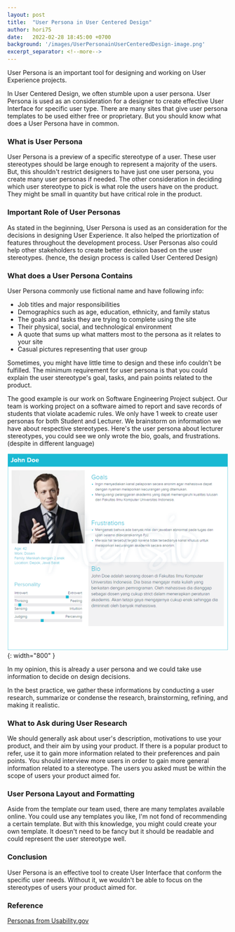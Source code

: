 ```yaml
---
layout: post
title:  "User Persona in User Centered Design"
author: hori75
date:   2022-02-28 18:45:00 +0700
background: '/images/UserPersonainUserCenteredDesign-image.png'
excerpt_separator: <!--more-->
---
```


User Persona is an important tool for designing and working on User Experience projects.
<!--more-->
In User Centered Design, we often stumble upon a user persona.
User Persona is used as an consideration for a designer to create effective User Interface for specific user type.
There are many sites that give user persona templates to be used either free or proprietary.
But you should know what does a User Persona have in common.

### What is User Persona

User Persona is a preview of a specific stereotype of a user. 
These user stereotypes should be large enough to represent a majority of the users.
But, this shouldn't restrict designers to have just one user persona, you create many user personas if needed.
The other consideration in deciding which user stereotype to pick is what role the users have on the product.
They might be small in quantity but have critical role in the product. 

### Important Role of User Personas

As stated in the beginning, User Persona is used as an consideration for the decisions in designing User Experience.
It also helped the priortization of features throughout the development process.
User Personas also could help other stakeholders to create better decision based on the user stereotypes. 
(hence, the design process is called User Centered Design)

### What does a User Persona Contains

User Persona commonly use fictional name and have following info:
- Job titles and major responsibilities
- Demographics such as age, education, ethnicity, and family status
- The goals and tasks they are trying to complete using the site
- Their physical, social, and technological environment
- A quote that sums up what matters most to the persona as it relates to your site
- Casual pictures representing that user group 

Sometimes, you might have little time to design and these info couldn't be fulfilled.
The minimum requirement for user persona is that you could explain the user stereotype's goal, tasks, and pain points related to the product.

The good example is our work on Software Engineering Project subject. 
Our team is working project on a software aimed to report and save records of students that violate academic rules.
We only have 1 week to create user personas for both Student and Lecturer.
We brainstorm on information we have about respective stereotypes.
Here's the user persona about lecturer stereotypes, you could see we only wrote the bio, goals, and frustrations. (despite in different language) 

![Example of User Persona](/images/UserPersonainUserCenteredDesign-image.png){: width="800" }

In my opinion, this is already a user persona and we could take use information to decide on design decisions.

In the best practice, we gather these informations by conducting a user research, summarize or condense the research, brainstorming, refining, and making it realistic.   

### What to Ask during User Research

We should generally ask about user's description, motivations to use your product, and their aim by using your product.
If there is a popular product to refer, use it to gain more information related to their preferences and pain points.
You should interview more users in order to gain more general information related to a stereotype.
The users you asked must be within the scope of users your product aimed for.

### User Persona Layout and Formatting

Aside from the template our team used, there are many templates available online.
You could use any templates you like, I'm not fond of recommending a certain template.
But with this knowledge, you might could create your own template.
It doesn't need to be fancy but it should be readable and could represent the user stereotype well.

### Conclusion

User Persona is an effective tool to create User Interface that conform the specific user needs.
Without it, we wouldn't be able to focus on the stereotypes of users your product aimed for.

### Reference

[Personas from Usability.gov](https://www.usability.gov/how-to-and-tools/methods/personas.html)
